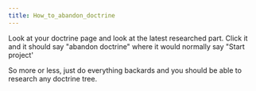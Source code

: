 ```yaml
---
title: How_to_abandon_doctrine
---
```

 Look at your doctrine page and look at the latest researched part. Click it and it should say "abandon doctrine" where it would normally say "Start project'

So more or less, just do everything backards and you should be able to research any doctrine tree.